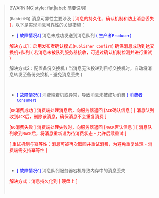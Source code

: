 <br/>

>[!WARNING|style: flat|label: 简要说明]
>
>(`RabbitMQ`) 消息可靠性主要涉及 <span style='color:red'>[ 消息的持久化、确认机制和防止消息丢失 ]</span>，以下是实现消息可靠性的关键措施：
>
>- <span style='color:Blue'>[ 故障情况`A`]</span> 消息未成功发送到消息队列 <span style='color:Blue'>( 生产者`Producer`)</span>
>
>  <span style='color:red'>解决方式1：启用发布者确认模式(`Publisher Confirm`) 确保消息成功到达交换机+队列 ( 若消息未被队列服务器接收，可通过确认机制检测并进行重试 )</span>
>
>  解决方式2：配置备份交换机 ( 当消息无法投递到目标交换机时，自动将消息转发至备份交换机 - 避免消息丢失 )
>
>  <br/>
>
>- <span style='color:Blue'>[ 故障情况`B`]</span> 消费端宕机或异常，导致消息未被成功消费 <span style='color:Blue'>( 消费者`Consumer`)</span>
>
>  <span style='color:red'>[`OK`消费成功 ] 消费端处理消息后，向服务器返回 [`ACK`确认信息 ]</span> <span style='color:red'>[ 消息队列收到`ACK`后，删除该消息，确保消息不会重复消费 ]</span>
>
>  <span style='color:red'>[`NO`消费失败 ] 消费端处理失败时，向服务器返回 [`NACK`否认信息 ]</span> <span style='color:red'>[ 消息队列收到`NACK`后，将消息重新设为待消费状态 - 允许后续重试 ]</span>
>
>  <span style='color:red'>[ 重试机制与幂等性：消息可被再次取回并重试消费，为避免重复处理 - 消费端需支持幂等性 ]</span>
>
>  <br/>
>
>- <span style='color:Blue'>[ 故障情况`C`]</span> 消息队列服务器宕机导致内存中的消息丢失
>
>  <span style='color:red'>解决方式：消息持久化到 [ 硬盘上 ]</span>
>
>  
>
><br/>
